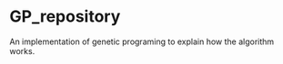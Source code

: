 GP_repository
=============
An implementation of genetic programing to explain how the algorithm works.  
